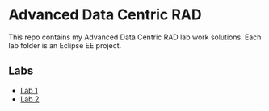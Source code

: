 # Advanced Data Centric RAD

This repo contains my Advanced Data Centric RAD lab work solutions. Each lab folder is an Eclipse EE project.

## Labs
- [Lab 1](https://github.com/pskenny/adcrad/tree/master/lab1)
- [Lab 2](https://github.com/pskenny/adcrad/tree/master/lab2)

